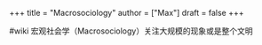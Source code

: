 +++
title = "Macrosociology"
author = ["Max"]
draft = false
+++

\#wiki
宏观社会学（Macrosociology）关注大规模的现象或是整个文明
